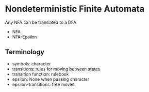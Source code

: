 # Nondeterministic Finite Automata

Any NFA can be translated to a DFA.

* NFA
* NFA-Epsilon

## Terminology

* symbols: character
* transitions: rules for moving between states
* transition function: rulebook
* epsilon: None when passing character
* epsilon-transitions: free moves
